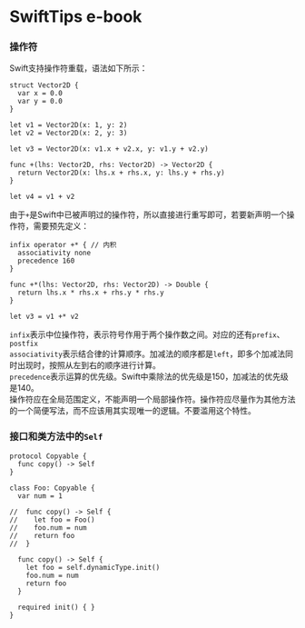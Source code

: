 # SwiftTips e-book
### 操作符
Swift支持操作符重载，语法如下所示：

    struct Vector2D {
      var x = 0.0
      var y = 0.0
    }
    
    let v1 = Vector2D(x: 1, y: 2)
    let v2 = Vector2D(x: 2, y: 3)
    
    let v3 = Vector2D(x: v1.x + v2.x, y: v1.y + v2.y)
    
    func +(lhs: Vector2D, rhs: Vector2D) -> Vector2D {
      return Vector2D(x: lhs.x + rhs.x, y: lhs.y + rhs.y)
    }
    
    let v4 = v1 + v2
    
由于`+`是Swift中已被声明过的操作符，所以直接进行重写即可，若要新声明一个操作符，需要预先定义：
    
    infix operator +* { // 内积
      associativity none
      precedence 160
    }
    
    func +*(lhs: Vector2D, rhs: Vector2D) -> Double {
      return lhs.x * rhs.x + rhs.y * rhs.y
    }
    
    let v3 = v1 +* v2
    
`infix`表示中位操作符，表示符号作用于两个操作数之间。对应的还有`prefix`、`postfix`  
`associativity`表示结合律的计算顺序。加减法的顺序都是`left`，即多个加减法同时出现时，按照从左到右的顺序进行计算。  
`precedence`表示运算的优先级。Swift中乘除法的优先级是150，加减法的优先级是140。  
操作符应在全局范围定义，不能声明一个局部操作符。操作符应尽量作为其他方法的一个简便写法，而不应该用其实现唯一的逻辑。不要滥用这个特性。

### 接口和类方法中的`Self`
    protocol Copyable {
      func copy() -> Self
    }
    
    class Foo: Copyable {
      var num = 1
      
    //  func copy() -> Self {
    //    let foo = Foo()
    //    foo.num = num
    //    return foo
    //  }
      
      func copy() -> Self {
        let foo = self.dynamicType.init()
        foo.num = num
        return foo
      }
      
      required init() { }
    }